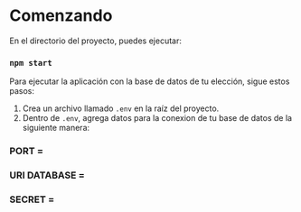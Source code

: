 # Comenzando 

En el directorio del proyecto, puedes ejecutar:
### `npm start`

Para ejecutar la aplicación con la base de datos de tu elección, sigue estos pasos:

1. Crea un archivo llamado `.env` en la raíz del proyecto.
2. Dentro de `.env`, agrega datos para la conexion de tu base de datos de la siguiente manera:

### PORT = 
### URI DATABASE =
### SECRET =

